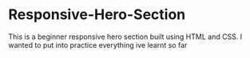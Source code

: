 # Responsive-Hero-Section
This is a beginner responsive hero section built using HTML and CSS. I wanted to put into practice everything ive learnt so far

